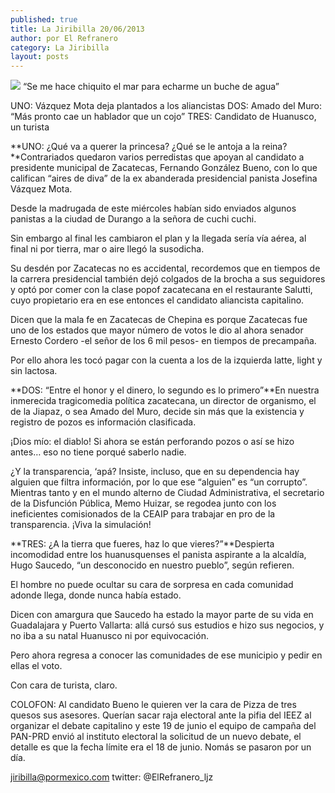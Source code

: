 ```yaml
---
published: true
title: La Jiribilla 20/06/2013
author: por El Refranero
category: La Jiribilla
layout: posts
---
```


![](http://i.imgur.com/IjWgiXam.jpg)
“Se me hace chiquito el mar para echarme un buche de agua”

UNO: Vázquez Mota deja plantados a los aliancistas
DOS: Amado del Muro: “Más pronto cae un hablador que un cojo”
TRES: Candidato de Huanusco, un turista

**UNO: ¿Qué va a querer la princesa? ¿Qué se le antoja a la reina?**Contrariados quedaron varios perredistas que apoyan al candidato a presidente municipal de Zacatecas, Fernando González Bueno, con lo que califican “aires de diva” de la ex abanderada presidencial panista Josefina Vázquez Mota.

Desde la madrugada de este miércoles habían sido enviados algunos panistas a la ciudad de Durango a la señora de cuchi cuchi.

Sin embargo al final les cambiaron el plan y la llegada sería vía aérea, al final ni por tierra, mar o aire llegó la susodicha.

Su desdén por Zacatecas no es accidental, recordemos que en tiempos de la carrera presidencial también dejó colgados de la brocha a sus seguidores y optó por comer con la clase popof zacatecana en el restaurante Salutti, cuyo propietario era en ese entonces el candidato aliancista capitalino.

Dicen que la mala fe en Zacatecas de Chepina es porque Zacatecas fue uno de los estados que mayor número de votos le dio al ahora senador Ernesto Cordero -el señor de los 6 mil pesos- en tiempos de precampaña.

Por ello ahora les tocó pagar con la cuenta a los de la izquierda latte, light y sin lactosa.
 
**DOS: “Entre el honor y el dinero, lo segundo es lo primero”**En nuestra inmerecida tragicomedia política zacatecana, un director de organismo, el de la Jiapaz, o sea Amado del Muro, decide sin más que la existencia y registro de pozos es información clasificada. 

¡Dios mío: el diablo!
Si ahora se están perforando pozos o así se hizo antes… eso no tiene porqué saberlo nadie.

¿Y la transparencia, ‘apá?
Insiste, incluso, que en su dependencia hay alguien que filtra información, por lo que ese “alguien” es “un corrupto”.
Mientras tanto y en el mundo alterno de Ciudad Administrativa, el secretario de la Disfunción Pública, Memo Huizar, se regodea junto con los ineficientes comisionados de la CEAIP para trabajar en pro de la transparencia.
¡Viva la simulación!
 
**TRES: ¿A la tierra que fueres, haz lo que vieres?”**Despierta incomodidad entre los huanusquenses el panista aspirante a la alcaldía, Hugo Saucedo, “un desconocido en nuestro pueblo”, según refieren.

El hombre no puede ocultar su cara de sorpresa en cada comunidad adonde llega, donde nunca había estado.

Dicen con amargura que Saucedo ha estado la mayor parte de su vida en Guadalajara y Puerto Vallarta: allá cursó sus estudios e hizo sus negocios, y no iba a su natal Huanusco ni por equivocación.

Pero ahora regresa a conocer las comunidades de ese municipio y pedir en ellas el voto.

Con cara de turista, claro.

COLOFON: Al candidato Bueno le quieren ver la cara de Pizza de tres quesos sus asesores. Querían sacar raja electoral ante la pifia del IEEZ al organizar el debate capitalino y este 19 de junio el equipo de campaña del PAN-PRD envió al instituto electoral la solicitud de un nuevo debate, el detalle es que la fecha límite era el 18 de junio.
Nomás se pasaron por un día.

jiribilla@pormexico.com
twitter: @ElRefranero_ljz
